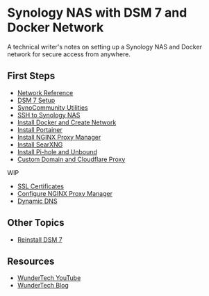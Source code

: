# Synology NAS with DSM 7 and Docker Network

A technical writer's notes on setting up a Synology NAS and Docker network for secure access from anywhere. 

## First Steps

* [Network Reference](network.md)
* [DSM 7 Setup](nas-setup.md)
* [SynoCommunity Utilities](community-utilities.md)
* [SSH to Synology NAS](openSSH.md)
* [Install Docker and Create Network](docker.md)
* [Install Portainer](portainer.md)
* [Install NGINX Proxy Manager](nginx-install.md)
* [Install SearXNG](searxng.md)
* [Install Pi-hole and Unbound](pi-hole.md)
* [Custom Domain and Cloudflare Proxy](custom-domain.md)

WIP

* [SSL Certificates](ssl-certificates.md)
* [Configure NGINX Proxy Manager](nginx-configure.md)
* [Dynamic DNS](dynamic-dns.md)


## Other Topics

* [Reinstall DSM 7](reinstall-dsm.md)


## Resources

* [WunderTech YouTube](https://www.youtube.com/c/WunderTechTutorials)
* [WunderTech Blog](https://www.wundertech.net/)

